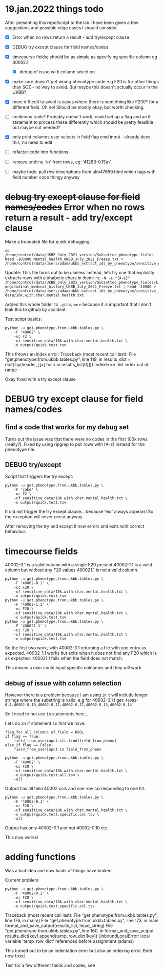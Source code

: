 
# 19.jan.2022 things todo

After presenting this repo/script to the lab I have been given a few suggestions and possible edge cases I should consider.

- [x] Error when no rows return a result - add try/except clause
- [x] DEBUG try except clause for field names/codes
- [x] timecourse fields; should be as simple as specifying specific column eg 40002.1
  - [x] debug of issue with column selection
- [x] make sure doesn't get wrong phenotype code e.g F20 is for other things than SCZ - no way to avoid. But maybe this doesn't actually occur in the UKBB?
- [x] more difficult to avoid is cases where there is something like F200* for a different field. Oh no! Should be mostly okay, but worth checking.
- [ ] continous traits? Probably doesn't work, could set up a flag and an if statement to process these differently which should be pretty feasible but maybe not needed?
- [x] only print columns user selects in field flag cmd input - already does this, no need to edit
- [ ] refactor code into functions
- [ ] remove endline '\n' from rows, eg: '41283-0.15\n'
- [ ] maybe todo: pull row descriptions from ukb47659.html which tags with field number code thingy anyway


#  ~~debug try except clause for field names/codes~~ Error when no rows return a result - add try/except clause

Make a truncated file for quick debugging:
```
cd /home/control/data/UKBB_July_2021_version/Subsetted_phenotype_fields
head -100000 Mental_health_UKBB_July_2021_Freeze.txt > /home/control/data/users/adam/ukbb_extract_ids_by_phenotype/sensitive_data/mental.health.first.100k.rows.txt
```
Update: This file turns out to be useless
Instead, lets try one that explicitly extracts rows with alphabetic chars in them:
`rg -N -e "[A-z]" /home/control/data/UKBB_July_2021_version/Subsetted_phenotype_fields/Longitudinal_medical_history_UKBB_July_2021_Freeze.txt | head -10000 > /home/control/data/users/adam/ukbb_extract_ids_by_phenotype/sensitive_data/10k.with.char.mental.health.txt`

Added this whole folder to `.gitignore` because it is important that I don't leak this to github by accident.

Test script basics:
```
python -u get.phenotype.from.ukbb.tables.py \
    -F '40002' \
    -uc F2 \
    -uf sensitive_data/10k.with.char.mental.health.txt \
    -o output/quick.test.tsv
```
This throws an index error:
Traceback (most recent call last):
  File "get.phenotype.from.ukbb.tables.py", line 119, in <module>
    results_dict = dict(zip(header, [[x] for x in results_list[0]]))
IndexError: list index out of range

Okay fixed with a try except clause

# DEBUG try except clause for field names/codes

## find a code that works for my debug set

Turns out the issue was that there were no codes in the first 100k rows (really?). Fixed by using ripgrep to pull rows with [A-z] instead for the phenotype file.

## DEBUG try/except

Script that triggers the try except:
```
python -u get.phenotype.from.ukbb.tables.py \
    -F 'cake' \
    -uc F2 \
    -uf sensitive_data/10k.with.char.mental.health.txt \
    -o output/quick.test.tsv
```
It did not trigger the try except clause... because 'eid' always appears! So the exception will never occur anyway.

After removing the try and except it now errors and exits with correct behaviour.

# timecourse fields

40002-0.1 is a valid column with a single F20 present
40002-1.1 is a valid column but without any F20 values
400021.1 is not a valid column.

```
python -u get.phenotype.from.ukbb.tables.py \
    -F '40002-0.1' \
    -uc F20 \
    -uf sensitive_data/10k.with.char.mental.health.txt \
    -o output/quick.test.tsv
python -u get.phenotype.from.ukbb.tables.py \
    -F '40002-1.1' \
    -uc F20 \
    -uf sensitive_data/10k.with.char.mental.health.txt \
    -o output/quick.test.tsv
python -u get.phenotype.from.ukbb.tables.py \
    -F '400021.1' \
    -uc F20 \
    -uf sensitive_data/10k.with.char.mental.health.txt \
    -o output/quick.test.tsv
```
So the first two work, with 40002-0.1 returning a file with one entry as expected. 40002-1.1 works but exits when it does not find any F20 which is as expected. 400021.1 fails when the field does not match.

This means a user could input specific colnames and they will work.

## debug of issue with column selection

However there is a problem because I am using `in` it will include longer strings where the substring is valid.
e.g for 40002-0.1 I get: `40002-0.1,40002-0.10,40002-0.11,40002-0.12,40002-0.13,40002-0.14`

So I need to not use `in` statements here...

Lets do an if statement so that we have:
```
flag_for_all_columns_of_field = BOOL
if flag == True:
    field_from_userinput.str.find(field_from_pheno)
else if flag == False:
    field_from_userinput in field_from_pheno
```

```
python -u get.phenotype.from.ukbb.tables.py \
    -F '40002' \
    -uc F20 \
    -uf sensitive_data/10k.with.char.mental.health.txt \
    -o output/quick.test.all.tsv \
    -all
```
Output has all field 40002 cols and one row corresponding to one hit.
```
python -u get.phenotype.from.ukbb.tables.py \
    -F '40002-0.1' \
    -uc F20 \
    -uf sensitive_data/10k.with.char.mental.health.txt \
    -o output/quick.test.specific.col.tsv \
    -all
```
Output has only 40002-0.1 and not 40002-0.10 etc.

This now works!

# adding functions

Was a bad idea and now loads of things have broken.

Current problem:
```
python -u get.phenotype.from.ukbb.tables.py \
    -F '40002-0.1' \
    -uc F20 \
    -uf sensitive_data/10k.with.char.mental.health.txt \
    -o output/quick.test.specific.col.tsv
```
Traceback (most recent call last):
  File "get.phenotype.from.ukbb.tables.py", line 176, in <module>
    main()
  File "get.phenotype.from.ukbb.tables.py", line 173, in main
    format_and_save_output(results_list, head_string)
  File "get.phenotype.from.ukbb.tables.py", line 160, in format_and_save_output
    results_dict[key].append(temp_row_dict[key])
UnboundLocalError: local variable 'temp_row_dict' referenced before assignment
(adams) 

This turned out to be an indentation error but also an indexing error. Both now fixed.

Test for a few different fields and codes, see 
